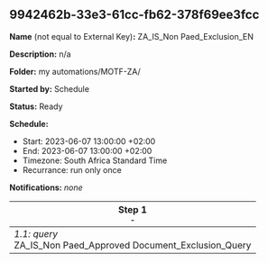 ## 9942462b-33e3-61cc-fb62-378f69ee3fcc

**Name** (not equal to External Key)**:** ZA_IS_Non Paed_Exclusion_EN

**Description:** n/a

**Folder:** my automations/MOTF-ZA/

**Started by:** Schedule

**Status:** Ready

**Schedule:**

* Start: 2023-06-07 13:00:00 +02:00
* End: 2023-06-07 13:00:00 +02:00
* Timezone: South Africa Standard Time
* Recurrance: run only once

**Notifications:** _none_


| Step 1<br>_<small>-</small>_ |
| --- |
| _1.1: query_<br>ZA_IS_Non Paed_Approved Document_Exclusion_Query |
